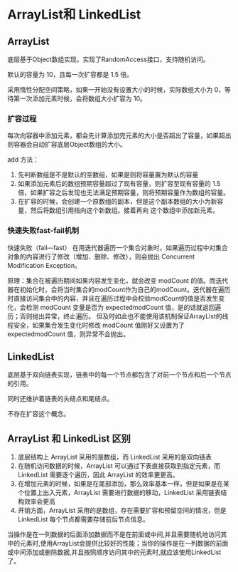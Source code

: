 # ArrayList和 LinkedList

## ArrayList

底层基于Object数组实现，实现了RandomAccess接口，支持随机访问。

默认的容量为 10，且每一次扩容都是 1.5 倍。

采用惰性分配空间策略，如果一开始没有设置大小的时候，实际数组大小为 0，等待第一次添加元素时候，会将数组大小扩容为 10。

### 扩容过程

每次向容器中添加元素，都会先计算添加完元素的大小是否超出了容量，如果超出则容器会自动扩容底层Object数组的大小。

add 方法：

1. 先判断数组是不是默认的空数组，如果是则将容量置为默认的容量
2. 如果添加元素后的数组预期容量超过了现有容量，则扩容至现有容量的 1.5 倍，如果扩容之后发现也无法满足预期容量，则将预期容量作为数组的容量。
3. 在扩容的时候，会创建一个原数组的副本，但是这个副本数组的大小为新容量，然后将数组引用指向这个新数组。接着再向 这个数组中添加新元素。

### 快速失败fast-fail机制

快速失败（fail—fast）
在用迭代器遍历一个集合对象时，如果遍历过程中对集合对象的内容进行了修改（增加、删除、修改），则会抛出 Concurrent Modification Exception。

原理：集合在被遍历期间如果内容发生变化，就会改变 modCount 的值。而迭代器在初始化时，会将当时集合的modCount作为自己的modCount。迭代器在遍历时直接访问集合中的内容，并且在遍历过程中会校验modCount的值是否发生变化，会检测 modCount 变量是否为 expectedmodCount 值，是的话就返回遍历；否则抛出异常，终止遍历。
但及时如此也不能使用该机制保证ArrayList的线程安全，如果集合发生变化时修改 modCount 值刚好又设置为了 expectedmodCount 值，则异常不会抛出。



## LinkedList

底层基于双向链表实现，链表中的每一个节点都包含了对前一个节点和后一个节点的引用。

同时还维护着链表的头结点和尾结点。

不存在扩容这个概念。



## ArrayList 和 LinkedList 区别

1. 底层结构上 ArrayList 采用的是数组，而 LinkedList 采用的是双向链表
2. 在随机访问数据的时候，ArrayList 可以通过下表直接获取到指定元素，而 LinkedList 需要逐个遍历，因此 ArrayList 的效率更更高。
3. 在增加元素的时候，如果是在尾部添加，那么效率基本一样，但是如果是在某个位置上出入元素，ArrayList 需要进行数据的移动，LinkedList 采用链表结构效率会更高
4. 开销方面，ArrayList 采用的是数组，存在需要扩容和预留空间的情况，但是 LinkedList 每个节点都需要存储前后节点信息。

当操作是在一列数据的后面添加数据而不是在前面或中间,并且需要随机地访问其中的元素时,使用ArrayList会提供比较好的性能；当你的操作是在一列数据的前面或中间添加或删除数据,并且按照顺序访问其中的元素时,就应该使用LinkedList了。

